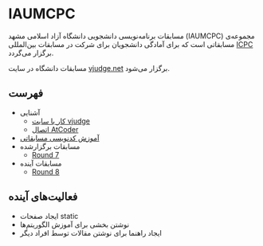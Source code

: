# IAUMCPC

مسابقات برنامه‌نویسی دانشجویی دانشگاه آزاد اسلامی مشهد (IAUMCPC) مجموعه‌ی مسابقاتی است که برای آمادگی دانشجویان برای شرکت در مسابقات بین‌المللی [ICPC](https://icpc.global/) برگزار می‌گردد.

مسابقات دانشگاه در سایت [vjudge.net](https://vjudge.net/) برگزار می‌شود.

## فهرست

- آشنایی
    - [کار با سایت vjudge](./Introduction/Get%20Started.md)
    - [اتصال AtCoder](./Introduction/AtCoder%20Submit.md)
- [آموزش کدنویسی مسابقاتی](./Guides/contents.md)
- مسابقات برگزارشده
    - [‏Round 7](./Contests/Round%207/Announcement.md)
- مسابقات آینده
    - [‏Round 8](./Contests/Round%208/Announcement.md)

## فعالیت‌های آینده

- ایجاد صفحات static
- نوشتن بخشی برای آموزش الگوریتم‌ها
- ایجاد راهنما برای نوشتن مقالات توسط افراد دیگر